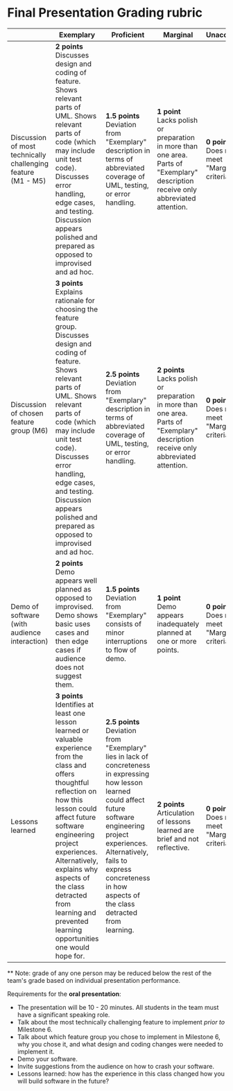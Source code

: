 # Final Presentation Grading rubric


| &nbsp;    | Exemplary	| Proficient |	Marginal 	| Unacceptable |
| ----- |-----| -----| ----- | ----- |
| Discussion of most technically challenging feature (M1 - M5) | **2 points**<br>Discusses design and coding of feature.  Shows relevant parts of UML.  Shows relevant parts of code (which may include unit test code).  Discusses error handling, edge cases, and testing. Discussion appears polished and prepared as opposed to improvised and ad hoc. | **1.5 points**<br>Deviation from "Exemplary" description in terms of abbreviated coverage of UML, testing, or error handling. | **1 point**<br>Lacks polish or preparation in more than one area.  Parts of "Exemplary" description receive only abbreviated attention. | **0 points**<br>Does not meet "Marginal" criteria. |
| Discussion of chosen feature group (M6) | **3 points**<br>Explains rationale for choosing the feature group.  Discusses design and coding of feature.  Shows relevant parts of UML.  Shows relevant parts of code (which may include unit test code).  Discusses error handling, edge cases, and testing. Discussion appears polished and prepared as opposed to improvised and ad hoc. | **2.5 points**<br>Deviation from "Exemplary" description in terms of abbreviated coverage of UML, testing, or error handling. | **2 points**<br>Lacks polish or preparation in more than one area.  Parts of "Exemplary" description receive only abbreviated attention. | **0 points**<br>Does not meet "Marginal" criteria. |
| Demo of software (with audience interaction) | **2 points**<br>Demo appears well planned as opposed to improvised. Demo shows basic uses cases and then edge cases if audience does not suggest them. | **1.5 points**<br>Deviation from "Exemplary" consists of minor interruptions to flow of demo. | **1 point**<br>Demo appears inadequately planned at one or more points. | **0 points**<br>Does not meet "Marginal" criteria. |
| Lessons learned | **3 points**<br>Identifies at least one lesson learned or valuable experience from the class and offers thoughtful reflection on how this lesson could affect future software engineering project experiences. Alternatively, explains why aspects of the class detracted from learning and prevented learning opportunities one would hope for. | **2.5 points**<br>Deviation from "Exemplary" lies in lack of concreteness in expressing how lesson learned could affect future software engineering project experiences.  Alternatively, fails to express concreteness in how aspects of the class detracted from learning. | **2 points**<br>Articulation of lessons learned are brief and not reflective. | **0 points**<br>Does not meet "Marginal" criteria. |

\*\* Note: grade of any one person may be reduced below the rest of the team's grade based on individual presentation performance.


Requirements for the <strong>oral presentation</strong>:

* The presentation will be 10 - 20 minutes.  All students in the team must have a significant speaking role.
* Talk about the most technically challenging feature to implement *prior to* Milestone 6.
* Talk about which feature group you chose to implement in Milestone 6, why you chose it, and what design and coding changes were needed to implement it.
* Demo your software.
* Invite suggestions from the audience on how to crash your software.
* Lessons learned: how has the experience in this class changed how you will build software in the future?
